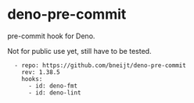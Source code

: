 # deno-pre-commit

pre-commit hook for Deno.

Not for public use yet, still have to be tested.

```
  - repo: https://github.com/bneijt/deno-pre-commit
    rev: 1.38.5
    hooks:
      - id: deno-fmt
      - id: deno-lint
```
